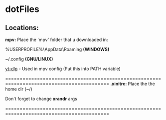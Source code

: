# dotFiles
## Locations:


**mpv:** Place the 'mpv' folder that u downloaded in:  
  
%USERPROFILE%\AppData\Roaming  **(WINDOWS)** 
  
~/.config **(GNU/LINUX)**  
                                              
[yt-dlp](https://github.com/yt-dlp/yt-dlp) - Used in mpv config (Put this into PATH variable)

==========================================================================================
**.xinitrc:**
Place the the home dir (~/)
  
Don't forget to change **xrandr** args
  
==========================================================================================
